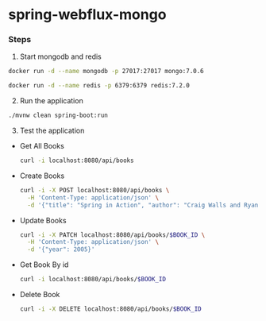 # spring-webflux-mongo

### Steps
1. Start mongodb and redis
```bash
docker run -d --name mongodb -p 27017:27017 mongo:7.0.6

docker run -d --name redis -p 6379:6379 redis:7.2.0
```

2. Run the application
```bash
./mvnw clean spring-boot:run
````

3. Test the application

<ul>
<li>Get All Books </li>

```bash
curl -i localhost:8080/api/books
```

<li>Create Books </li>

```bash
curl -i -X POST localhost:8080/api/books \
  -H 'Content-Type: application/json' \
  -d '{"title": "Spring in Action", "author": "Craig Walls and Ryan Breidenbach", "year": 1005}'
```

<li>Update Books </li>

```bash
curl -i -X PATCH localhost:8080/api/books/$BOOK_ID \
  -H 'Content-Type: application/json' \
  -d '{"year": 2005}'
```

<li>Get Book By id</li>

```bash
curl -i localhost:8080/api/books/$BOOK_ID
```

<li>Delete Book</li>

```bash
curl -i -X DELETE localhost:8080/api/books/$BOOK_ID
```

</ul>


